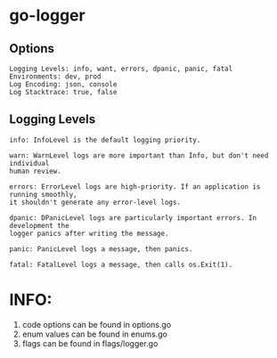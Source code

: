 # go-logger

## Options

```
Logging Levels: info, want, errors, dpanic, panic, fatal
Environments: dev, prod
Log Encoding: json, console
Log Stacktrace: true, false
```

## Logging Levels

```
info: InfoLevel is the default logging priority.

warn: WarnLevel logs are more important than Info, but don't need individual
human review.
	
errors: ErrorLevel logs are high-priority. If an application is running smoothly,
it shouldn't generate any error-level logs.
	
dpanic: DPanicLevel logs are particularly important errors. In development the
logger panics after writing the message.
	
panic: PanicLevel logs a message, then panics.
	
fatal: FatalLevel logs a message, then calls os.Exit(1).
```

# INFO:
1. code options can be found in options.go
2. enum values can be found in enums.go
3. flags can be found in flags/logger.go